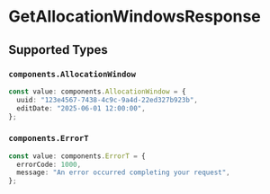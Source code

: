 # GetAllocationWindowsResponse


## Supported Types

### `components.AllocationWindow`

```typescript
const value: components.AllocationWindow = {
  uuid: "123e4567-7438-4c9c-9a4d-22ed327b923b",
  editDate: "2025-06-01 12:00:00",
};
```

### `components.ErrorT`

```typescript
const value: components.ErrorT = {
  errorCode: 1000,
  message: "An error occurred completing your request",
};
```

